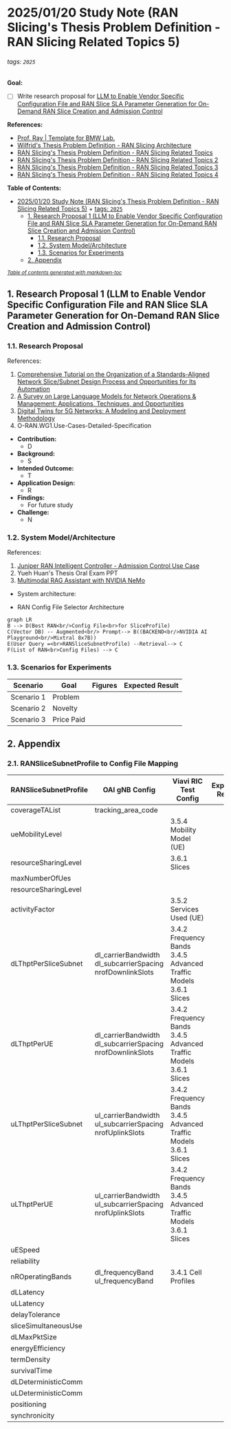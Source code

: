 # 2025/01/20 Study Note (RAN Slicing's Thesis Problem Definition - RAN Slicing Related Topics 5)

###### tags: `2025`

**Goal:**
- [ ] Write research proposal for [LLM to Enable Vendor Specific Configuration File and RAN Slice SLA Parameter Generation for On-Demand RAN Slice Creation and Admission Control](#1-Research-Proposal-1-LLM-to-Enable-Vendor-Specific-Configuration-File-and-RAN-Slice-SLA-Parameter-Generation-for-On-Demand-RAN-Slice-Creation-and-Admission-Control)

**References:**
- [Prof. Ray | Template for BMW Lab.](https://hackmd.io/@RayCheng/rJIuoWmB8)
- [Wilfrid's Thesis Problem Definition - RAN Slicing Architecture](https://github.com/bmw-ece-ntust/guideline-template/blob/wilfridAzariah/studyNotes/20240826%20Study%20Note%20(Wilfrid's%20Thesis%20Problem%20Definition%20-%20RAN%20Slicing%20Architecture).md)
- [RAN Slicing's Thesis Problem Definition - RAN Slicing Related Topics](https://github.com/bmw-ece-ntust/guideline-template/blob/wilfridAzariah/studyNotes/20240829%20Study%20Note%20(RAN%20Slicing's%20Thesis%20Problem%20Definition%20-%20RAN%20Slicing%20Related%20Topics).md)
- [RAN Slicing's Thesis Problem Definition - RAN Slicing Related Topics 2](https://github.com/bmw-ece-ntust/guideline-template/blob/wilfridAzariah/studyNotes/20241217%20Study%20Note%20(RAN%20Slicing's%20Thesis%20Problem%20Definition%20-%20RAN%20Slicing%20Related%20Topics%202).md)
- [RAN Slicing's Thesis Problem Definition - RAN Slicing Related Topics 3](https://github.com/bmw-ece-ntust/guideline-template/blob/wilfridAzariah/studyNotes/20250109%20Study%20Note%20(RAN%20Slicing's%20Thesis%20Problem%20Definition%20-%20RAN%20Slicing%20Related%20Topics%203).md)
- [RAN Slicing's Thesis Problem Definition - RAN Slicing Related Topics 4](https://github.com/bmw-ece-ntust/guideline-template/blob/wilfridAzariah/studyNotes/20250117%20Study%20Note%20(RAN%20Slicing's%20Thesis%20Problem%20Definition%20-%20RAN%20Slicing%20Related%20Topics%204).md)

**Table of Contents:**
- [2025/01/20 Study Note (RAN Slicing's Thesis Problem Definition - RAN Slicing Related Topics 5)](#2025-01-20-study-note--ran-slicing-s-thesis-problem-definition---ran-slicing-related-topics-5-)
          + [tags: `2025`](#tags---2025-)
  * [1. Research Proposal 1 (LLM to Enable Vendor Specific Configuration File and RAN Slice SLA Parameter Generation for On-Demand RAN Slice Creation and Admission Control)](#1-research-proposal-1--llm-to-enable-vendor-specific-configuration-file-and-ran-slice-sla-parameter-generation-for-on-demand-ran-slice-creation-and-admission-control-)
    + [1.1. Research Proposal](#11-research-proposal)
    + [1.2. System Model/Architecture](#12-system-model-architecture)
    + [1.3. Scenarios for Experiments](#13-scenarios-for-experiments)
  * [2. Appendix](#2-appendix)

<small><i><a href='http://ecotrust-canada.github.io/markdown-toc/'>Table of contents generated with markdown-toc</a></i></small>

## 1. Research Proposal 1 (LLM to Enable Vendor Specific Configuration File and RAN Slice SLA Parameter Generation for On-Demand RAN Slice Creation and Admission Control)

### 1.1. Research Proposal

References:
1. [Comprehensive Tutorial on the Organization of a Standards-Aligned Network Slice/Subnet Design Process and Opportunities for Its Automation](https://ieeexplore.ieee.org/abstract/document/10375939)
2. [A Survey on Large Language Models for Network Operations & Management: Applications, Techniques, and Opportunities](https://arxiv.org/html/2412.19823v1)
3. [Digital Twins for 5G Networks: A Modeling and Deployment Methodology](https://ieeexplore.ieee.org/document/10103508)
4. O-RAN.WG1.Use-Cases-Detailed-Specification

- **Contribution:**
    - D
- **Background:**
    - S
- **Intended Outcome:**
    - T
- **Application Design:**
    - R
- **Findings:**
    - For future study
- **Challenge:**
    - N

### 1.2. System Model/Architecture
References:
1. [Juniper RAN Intelligent Controller - Admission Control Use Case](https://www.youtube.com/watch?v=HD3kDIp0VZI)
2. Yueh Huan's Thesis Oral Exam PPT
3. [Multimodal RAG Assistant with NVIDIA NeMo](https://github.com/NVIDIA/GenerativeAIExamples/tree/main/community/multimodal_assistant)

- System architecture:

- RAN Config File Selector Architecture
```mermaid
graph LR
B --> D(Best RAN<br/>Config File<br>for SliceProfile)
C(Vector DB) -- Augmented<br/> Prompt--> B((BACKEND<br/>NVIDIA AI Playground<br/>Mixtral 8x7B))
E(User Query =<br>RANSliceSubnetProfile) --Retrieval--> C
F(List of RAN<br>Config Files) --> C
```

### 1.3. Scenarios for Experiments

| Scenario   | Goal       | Figures | Expected Result |
| ---------- | ---------- | ------- | --------------- |
| Scenario 1 | Problem    |         |                 |
| Scenario 2 | Novelty    |         |                 |
| Scenario 3 | Price Paid |         |                 |

## 2. Appendix

### 2.1. RANSliceSubnetProfile to Config File Mapping

| RANSliceSubnetProfile | OAI gNB Config                                                       | Viavi RIC Test Config                                                      | Expected Result |
| --------------------- | -------------------------------------------------------------------- | -------------------------------------------------------------------------- | --------------- |
| coverageTAList        | tracking_area_code                                                   |                                                                            |                 |
| ueMobilityLevel       |                                                                      | 3.5.4 Mobility Model (UE)                                                  |                 |
| resourceSharingLevel  |                                                                      | 3.6.1 Slices                                                               |                 |
| maxNumberOfUes        |                                                                      |                                                                            |                 |
| resourceSharingLevel  |                                                                      |                                                                            |                 |
| activityFactor        |                                                                      | 3.5.2 Services Used (UE)                                                   |                 |
| dLThptPerSliceSubnet  | dl_carrierBandwidth<br />dl_subcarrierSpacing<br />nrofDownlinkSlots | 3.4.2 Frequency Bands<br />3.4.5 Advanced Traffic Models<br />3.6.1 Slices |                 |
| dLThptPerUE           | dl_carrierBandwidth<br />dl_subcarrierSpacing<br />nrofDownlinkSlots | 3.4.2 Frequency Bands<br />3.4.5 Advanced Traffic Models<br />3.6.1 Slices |                 |
| uLThptPerSliceSubnet  | ul_carrierBandwidth<br />ul_subcarrierSpacing<br />nrofUplinkSlots   | 3.4.2 Frequency Bands<br />3.4.5 Advanced Traffic Models<br />3.6.1 Slices |                 |
| uLThptPerUE           | ul_carrierBandwidth<br />ul_subcarrierSpacing<br />nrofUplinkSlots   | 3.4.2 Frequency Bands<br />3.4.5 Advanced Traffic Models<br />3.6.1 Slices |                 |
| uESpeed               |                                                                      |                                                                            |                 |
| reliability           |                                                                      |                                                                            |                 |
| nROperatingBands      | dl_frequencyBand<br />ul_frequencyBand                               | 3.4.1 Cell Profiles                                                        |                 |
| dLLatency             |                                                                      |                                                                            |                 |
| uLLatency             |                                                                      |                                                                            |                 |
| delayTolerance        |                                                                      |                                                                            |                 |
| sliceSimultaneousUse  |                                                                      |                                                                            |                 |
| dLMaxPktSize          |                                                                      |                                                                            |                 |
| energyEfficiency      |                                                                      |                                                                            |                 |
| termDensity           |                                                                      |                                                                            |                 |
| survivalTime          |                                                                      |                                                                            |                 |
| dLDeterministicComm   |                                                                      |                                                                            |                 |
| uLDeterministicComm   |                                                                      |                                                                            |                 |
| positioning           |                                                                      |                                                                            |                 |
| synchronicity         |                                                                      |                                                                            |                 |